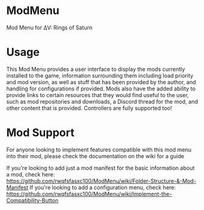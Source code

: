 # ModMenu
Mod Menu for ΔV: Rings of Saturn

# Usage
This Mod Menu provides a user interface to display the mods currently installed to the game, information surrounding them including load priority and mod version, as well as stuff that has been provided by the author, and handling for configurations if provided. Mods also have the added ability to provide links to certain resources that they would find useful to the user, such as mod repositories and downloads, a Discord thread for the mod, and other content that is provided. Controllers are fully supported too!

# Mod Support
For anyone looking to implement features compatible with this mod menu into their mod, please check the documentation on the wiki for a guide

If you're looking to add just a mod manifest for the basic information about a mod, check here: https://github.com/rwqfsfasxc100/ModMenu/wiki/Folder-Structure-&-Mod-Manifest
If you're looking to add a configuration menu, check here: https://github.com/rwqfsfasxc100/ModMenu/wiki/Implement-the-Compatibility-Button
